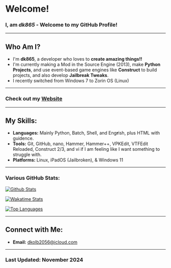 # Welcome!

### I, am *dk865* - Welcome to my GitHub Profile!

---

## Who Am I?
- I'm **dk865**, a developer who loves to **create amazing things!!**
- I'm currently making a Mod in the Source Engine (2013), make **Python Projects**, and use event-based game engines like **Construct** to build projects, and also develop **Jailbreak Tweaks**.
- I recently switched from Windows 7 to Zorin OS (Linux)

---

### Check out my [Website](https://dk865.github.io/)

---

## My Skills:
- **Languages:** Mainly Python, Batch, Shell, and Eng**r**ish, plus HTML with guidence.
- **Tools:** Git, GitHub, nano, Hammer, Hammer++, VPKEdit, VTFEdit Reloaded, Construct 2/3, and vi if I am feeling like I want something to struggle with.
- **Platforms:** Linux, iPadOS (Jailbroken), & Windows 11

---
### Various GitHub Stats:

[![Github Stats](https://github-readme-stats.vercel.app/api?username=dk865&show_icons=true&count_private=true&theme=dark)](https://github.com/m1stadev)

[![Wakatime Stats](https://github-readme-stats.vercel.app/api/wakatime?username=dk865&theme=dark)](https://github.com/m1stadev)

[![Top Languages](https://github-readme-stats.vercel.app/api/top-langs/?username=dk865&layout=compact&langs_count=6&hide=assembly&theme=dark)](https://github.com/m1stadev)

---

## Connect with Me:
- **Email:** dkolb2056@icloud.com

---

### Last Updated: November 2024
